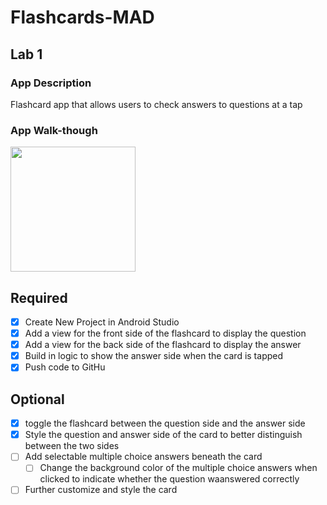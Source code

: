 # Flashcards-MAD

## Lab 1

### App Description
Flashcard app that allows users to check answers to questions at a tap

### App Walk-though


<img src= "https://user-images.githubusercontent.com/71245496/156862906-8b1e67d4-7063-4d9a-943b-12b1eadf7d9b.gif"
 width=200><br>


## Required
- [x] Create New Project in Android Studio
- [x] Add a view for the front side of the flashcard to display the question
- [x] Add a view for the back side of the flashcard to display the answer
- [x] Build in logic to show the answer side when the card is tapped
- [x] Push code to GitHu
## Optional
- [x] toggle the flashcard between the question side and the answer side
- [x] Style the question and answer side of the card to better distinguish between the two sides
- [ ] Add selectable multiple choice answers beneath the card
   - [ ] Change the background color of the multiple choice answers when clicked to indicate whether the question waanswered correctly
- [ ] Further customize and style the card

